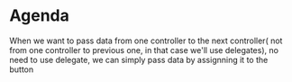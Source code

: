 #  Agenda

When we want to pass data from one controller to the next controller( not from one controller to previous one, in that case we'll use delegates), no need to use delegate, we can simply pass data by assignning it to the button

